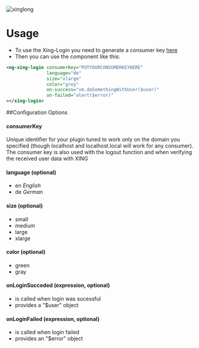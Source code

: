 ![xinglong](https://devblog.xing.com/wp-content/uploads/login-with-xing-button-300x58.jpg)

# Usage
* To use the Xing-Login you need to generate a consumer key  [here](https://dev.xing.com/plugins/login_with)
* Then you can use the component like this:
 
```XML
<ng-xing-login consumerKey="PUTYOURCONSUMERKEYHERE" 
               language="de" 
               size="xlarge" 
               color="grey" 
               on-success="vm.doSomethingWithUser($user)" 
               on-failed="alert($error)"
></xing-login>
```

##Configuration Options

#### consumerKey

Unique identifier for your plugin tuned to work only on the domain you specified (though localhost and localhost.local will work for any consumer). The consumer key is also used with the logout function and when verifying the received user data with XING

#### language  (optional)

	
* en *English* 
* de *German*


#### size (optional)	

* small 
* medium
* large
* xlarge

#### color (optional)

* green
* gray

#### onLoginSucceded (expression, optional)
* is called when login was sucessful 
* provides a "$user" object

#### onLoginFailed (expression, optional)
* is called when login failed
* provides an "$error" object
